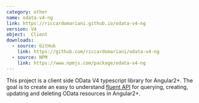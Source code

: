 ```yaml
---
category: other
name: odata-v4-ng
link: https://riccardomariani.github.io/odata-v4-ng
version: V4 
object:  Client
downloads:
  - source: GitHub
    link: https://github.com/riccardomariani/odata-v4-ng
  - source: NPM
    link: https://www.npmjs.com/package/odata-v4-ng
---
```

This project is a client side OData V4 typescript library for Angular2+. The goal is to create an easy to understand [fluent API](https://www.google.it/url?sa=t&rct=j&q=&esrc=s&source=web&cd=3&cad=rja&uact=8&ved=0ahUKEwjztKLavNTVAhXDKlAKHbNEA2IQFgg2MAI&url=https%3A%2F%2Fen.wikipedia.org%2Fwiki%2FFluent_interface&usg=AFQjCNHcT-89__Mu2BHtejtaB-dxbg7VNw) for querying, creating, updating and deleting OData resources in Angular2+.
